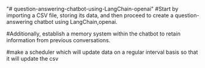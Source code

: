 "# question-answering-chatbot-using-LangChain-openai" 
#Start by importing a CSV file, storing its data, and then proceed to create a question-answering chatbot using LangChain,openai.

#Additionally, establish a memory system within the chatbot to retain information from previous conversations.

#make a scheduler which will update data on a regular interval basis so that it will update the csv
